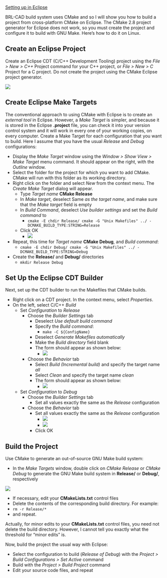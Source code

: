 [Setting up in Eclipse](../Eclipse.md)

BRL-CAD build system uses CMake and so I will show you how to build a
project from cross-platform CMake on Eclipse. The CMake 2.8 project
generator for Eclipse does not work, so you must create the project and
configure it to build with GNU Make. Here’s how to do it on Linux.

## Create an Eclipse Project

Create an Eclipse CDT (C/C++ Development Tooling) project using the
*File &gt; New &gt; C++* Project command for your C++ project, or *File
&gt; New &gt; C* Project for a C project. Do not create the project
using the CMake Eclipse project generator.

![](../../img/Compiling-Eclipse-Manually-1.png)

## Create Eclipse Make Targets

The conventional approach to using CMake with Eclipse is to create an
*external tool* in Eclipse. However, a *Make Target* is simpler, and
because it is stored in the Eclipse **.project** file, you can check it
into your version control system and it will work in every one of your
working copies, on every computer. Create a Make Target for each
configuration that you want to build. Here I assume that you have the
usual *Release* and *Debug* configurations:

-   Display the *Make Target* window using the *Window &gt; Show
    View &gt; Make Target* menu command. It should appear on the right,
    with the *Outline* window.
-   Select the folder for the project for which you want to add CMake.
    CMake will run with this folder as its working directory.
-   Right click on the folder and select *New* from the context menu.
    The *Create Make Target* dialog will appear.
    -   Type *Target name* **CMake Release**
    -   In *Make target*, deselect Same *as the target name*, and make
        sure that the *Make target* field is empty
    -   In *Build Command*, deselect *Use builder settings* and set the
        *Build command* to
        -   `cmake -E chdir Release/ cmake -G "Unix Makefiles" ../ -DCMAKE_BUILD_TYPE:STRING=Release`
    -   Click OK
        -   ![](../../img/Compiling-Eclipse-Manually-2.png)
-   Repeat, this time for *Target name* **CMake Debug**, and *Build
    command*:
    -   `cmake -E chdir Debug/ cmake -G "Unix Makefiles" ../ -DCMAKE_BUILD_TYPE:STRING=Debug`
-   Create the **Release/** and **Debug/** directories
    -   `mkdir Release Debug`

## Set Up the Eclipse CDT Builder

Next, set up the CDT builder to run the Makefiles that CMake builds.

-   Right click on a CDT project. In the context menu, select
    *Properties*.
-   On the left, select C/C++ *Build*
    -   Set *Configuration* to *Release*
        -   Choose the *Builder Settings* tab
            -   Deselect *Use default build command*
            -   Specify the *Build command*:
                -   `make -C ${ConfigName}`
            -   Deselect *Generate Makefiles automatically*
            -   Make the *Build directory* field blank
            -   The form should appear as shown below:
                -   ![](../../img/Compiling-Eclipse-Manually-3.png)
        -   Choose the *Behavior* tab
            -   Select *Build (Incremental build)* and specify the
                target name *all*
            -   Select *Clean* and specify the target name *clean*
            -   The form should appear as shown below:
                -   ![](../../img/Compiling-Eclipse-Manually-4.png)
    -   Set *Configuration* to *Debug*
        -   Choose the *Builder Settings* tab
            -   Set all values exactly the same as the *Release*
                configuration
        -   Choose the *Behavior* tab
            -   Set all values exactly the same as the *Release*
                configuration
                -   ![](../../img/Compiling-Eclipse-Manually-5.png)
                -   ![](../../img/Compiling-Eclipse-Manually-6.png)
            -   Click OK

## Build the Project

Use CMake to generate an out-of-source GNU Make build system:

-   In the *Make Targets* window, double click on *CMake Release* or
    *CMake Debug* to generate the GNU Make build system in **Release/**
    or **Debug/**, respectively

![](../../img/Compiling-Eclipse-Manually-7.PNG)

-   If necessary, edit your **CMakeLists.txt** control files
-   Delete the contents of the corresponding build directory. For
    example:
-   `rm -r Release/*`
-   and repeat.

Actually, for minor edits to your **CMakeLists.txt** control files, you
need not delete the build directory. However, I cannot tell you exactly
what the threshold for “minor edits” is.

Now, build the project the usual way with Eclipse:

-   Select the configuration to build (*Release of Debug*) with the
    *Project &gt; Build Configurations &gt; Set Active* command
-   Build with the *Project &gt; Build Project* command
-   Edit your source code files, and repeat
